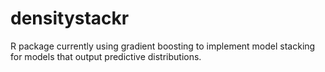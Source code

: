 # densitystackr
R package currently using gradient boosting to implement model stacking for models that output predictive distributions.
